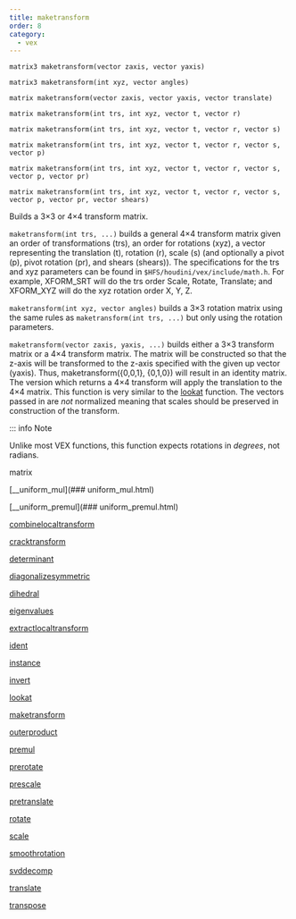 ```yaml
---
title: maketransform
order: 8
category:
  - vex
---
```


`matrix3 maketransform(vector zaxis, vector yaxis)`

`matrix3 maketransform(int xyz, vector angles)`

`matrix maketransform(vector zaxis, vector yaxis, vector translate)`

`matrix maketransform(int trs, int xyz, vector t, vector r)`

`matrix maketransform(int trs, int xyz, vector t, vector r, vector s)`

`matrix maketransform(int trs, int xyz, vector t, vector r, vector s, vector p)`

`matrix maketransform(int trs, int xyz, vector t, vector r, vector s, vector p, vector pr)`

`matrix maketransform(int trs, int xyz, vector t, vector r, vector s, vector p, vector pr, vector shears)`

Builds a 3×3 or 4×4 transform matrix.

`maketransform(int trs, ...)` builds a general 4×4 transform matrix
given an order of transformations (trs), an order for rotations
(xyz), a vector representing the translation (t), rotation
(r), scale (s) (and optionally a pivot (p), pivot rotation
(pr), and shears (shears)). The specifications for the trs and
xyz parameters can be found in `$HFS/houdini/vex/include/math.h`. For example, XFORM_SRT will do the trs order Scale, Rotate, Translate; and XFORM_XYZ will do the xyz rotation order X, Y, Z.

`maketransform(int xyz, vector angles)` builds a 3×3 rotation matrix
using the same rules as `maketransform(int trs, ...)` but only using
the rotation parameters.

`maketransform(vector zaxis, yaxis, ...)` builds either a 3×3 transform
matrix or a 4×4 transform matrix. The matrix will be constructed so that the
z-axis will be transformed to the z-axis specified with the given up vector
(yaxis). Thus, maketransform({0,0,1}, {0,1,0}) will result in an identity
matrix. The version which returns a 4×4 transform will apply the translation
to the 4×4 matrix. This function is very similar to the [lookat](lookat.html "Computes a rotation matrix or angles to orient the negative z-axis along the vector (to-from) under the transformation.")
function. The vectors passed in are _not_ normalized meaning that scales
should be preserved in construction of the transform.

::: info Note

Unlike most VEX functions, this function expects rotations
in _degrees_, not radians.


matrix

[\_\_uniform\_mul](### uniform_mul.html)

[\_\_uniform\_premul](### uniform_premul.html)

[combinelocaltransform](combinelocaltransform.html)

[cracktransform](cracktransform.html)

[determinant](determinant.html)

[diagonalizesymmetric](diagonalizesymmetric.html)

[dihedral](dihedral.html)

[eigenvalues](eigenvalues.html)

[extractlocaltransform](extractlocaltransform.html)

[ident](ident.html)

[instance](instance.html)

[invert](invert.html)

[lookat](lookat.html)

[maketransform](maketransform.html)

[outerproduct](outerproduct.html)

[premul](premul.html)

[prerotate](prerotate.html)

[prescale](prescale.html)

[pretranslate](pretranslate.html)

[rotate](rotate.html)

[scale](scale.html)

[smoothrotation](smoothrotation.html)

[svddecomp](svddecomp.html)

[translate](translate.html)

[transpose](transpose.html)
